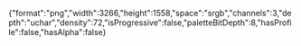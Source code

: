 {"format":"png","width":3266,"height":1558,"space":"srgb","channels":3,"depth":"uchar","density":72,"isProgressive":false,"paletteBitDepth":8,"hasProfile":false,"hasAlpha":false}